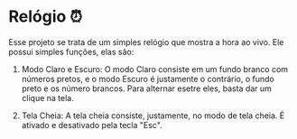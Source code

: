 # Relógio ⏰
Esse projeto se trata de um simples relógio que mostra a hora ao vivo. Ele possui simples funções, elas são:
1. Modo Claro e Escuro:
O modo Claro consiste em um fundo branco com números pretos, e o modo Escuro é justamente o contrário, o fundo preto e os número brancos. Para alternar esetre eles, basta dar um clique na tela.

2. Tela Cheia:
A tela cheia consiste, justamente, no modo de tela cheia. É ativado e desativado pela tecla "Esc".
